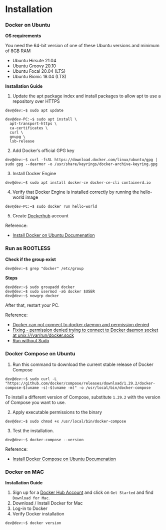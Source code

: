 # Installation

### **Docker on Ubuntu**
**OS requirements**

You need the 64-bit version of one of these Ubuntu versions and minimum of 8GB RAM
* Ubuntu Hirsute 21.04
* Ubuntu Groovy 20.10
* Ubuntu Focal 20.04 (LTS)
* Ubuntu Bionic 18.04 (LTS)

**Installation Guide**
1. Update the apt package index and install packages to allow apt to use a repository over HTTPS
```
dev@dev:~$ sudo apt update

dev@dev-PC:~$ sudo apt install \
  apt-transport-https \
  ca-certificates \
  curl \
  gnupg \
  lsb-release
```

2. Add Docker’s official GPG key
```
dev@dev:~$ curl -fsSL https://download.docker.com/linux/ubuntu/gpg | sudo gpg --dearmor -o /usr/share/keyrings/docker-archive-keyring.gpg
```

3. Install Docker Engine
```
dev@dev:~$ sudo apt install docker-ce docker-ce-cli containerd.io
```

4. Verify that Docker Engine is installed correctly by running the hello-world image
```
dev@dev-PC:~$ sudo docker run hello-world
```

5. Create [Dockerhub](https://hub.docker.com/signup) account

Reference:
* [Install Docker on Ubuntu Documenation](https://docs.docker.com/engine/install/ubuntu/)

### **Run as ROOTLESS**
**Check if the group exist**
```
dev@dev:~$ grep "docker" /etc/group
```

**Steps**
```
dev@dev:~$ sudo groupadd docker
dev@dev:~$ sudo usermod -aG docker $USER
dev@dev:~$ newgrp docker
```

After that, restart your PC.

Reference:
* [Docker can not connect to docker daemon and permission denied](https://jhooq.com/permission-denied-docker-daemon/)
* [Fixing - permission denied trying to connect to Docker daemon socket at unix:///var/run/docker.sock
](https://www.youtube.com/watch?v=FcZ1Dh3X5JQ)
* [Run without Sudo](https://docs.docker.com/install/linux/linux-postinstall/#manage-docker-as-a-non-root-user)


### **Docker Compose on Ubuntu**
1. Run this command to download the current stable release of Docker Compose
```
dev@dev:~$ sudo curl -L "https://github.com/docker/compose/releases/download/1.29.2/docker-compose-$(uname -s)-$(uname -m)" -o /usr/local/bin/docker-compose
```
To install a different version of Compose, substitute `1.29.2` with the version of Compose you want to use.

2. Apply executable permissions to the binary
```
dev@dev:~$ sudo chmod +x /usr/local/bin/docker-compose
```

3. Test the installation.
```
dev@dev:~$ docker-compose --version
```

Reference:
* [Install Docker Compose on Ubuntu Documenation](https://docs.docker.com/compose/install/)

### **Docker on MAC**

**Installation Guide**
1. Sign up for a [Docker Hub Account](https://www.docker.com/) and click on `Get Started` and find `Download for Mac`.
2. Download / Install Docker for Mac
3. Log-in to Docker
4. Verify Docker installation
```
dev@dev:~$ docker version
```